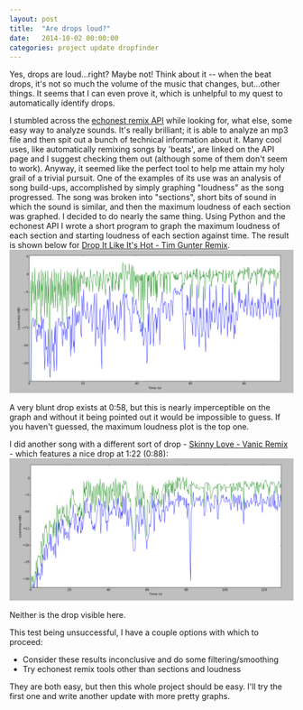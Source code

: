 ```yaml
---
layout: post
title:  "Are drops loud?"
date:   2014-10-02 00:00:00
categories: project update dropfinder
---
```


Yes, drops are loud...right?  Maybe not!  Think about it -- when the beat drops, it's not so much the volume of the music that changes, but...other things.  It seems that I can even prove it, which is unhelpful to my quest to automatically identify drops.


I stumbled across the [echonest remix API](http://echonest.github.io/remix/) while looking for, what else, some easy way to analyze sounds.  It's really brilliant; it is able to analyze an mp3 file and then spit out a bunch of technical information about it.  Many cool uses, like automatically remixing songs by 'beats', are linked on the API page and I suggest checking them out (although some of them don't seem to work).  Anyway, it seemed like the perfect tool to help me attain my holy grail of a trivial pursuit.  One of the examples of its use was an analysis of song build-ups, accomplished by simply graphing "loudness" as the song progressed.  The song was broken into "sections", short bits of sound in which the sound is similar, and then the maximum loudness of each section was graphed.  I decided to do nearly the same thing.  Using Python and the echonest API I wrote a short program to graph the maximum loudness of each section and starting loudness of each section against time.  The result is shown below for [Drop It Like It's Hot - Tim Gunter Remix](https://soundcloud.com/timgunter/drop-it-like-its-hot-tim-gunter-remix).
![alt text](/dropit.PNG)

A very blunt drop exists at 0:58, but this is nearly imperceptible on the graph and without it being pointed out it would be impossible to guess.  If you haven't guessed, the maximum loudness plot is the top one.

I did another song with a different sort of drop - [Skinny Love - Vanic Remix](https://soundcloud.com/djvanic/skinny-love-vanic) - which features a nice drop at 1:22 (0:88):
![alt text](/birdy.PNG)

Neither is the drop visible here.

This test being unsuccessful, I have a couple options with which to proceed:

* Consider these results inconclusive and do some filtering/smoothing
* Try echonest remix tools other than sections and loudness

They are both easy, but then this whole project should be easy.  I'll try the first one and write another update with more pretty graphs.
